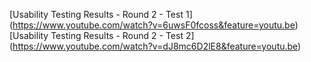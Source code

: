[Usability Testing Results - Round 2 - Test 1] (https://www.youtube.com/watch?v=6uwsF0fcoss&feature=youtu.be)
[Usability Testing Results - Round 2 - Test 2] (https://www.youtube.com/watch?v=dJ8mc6D2lE8&feature=youtu.be)